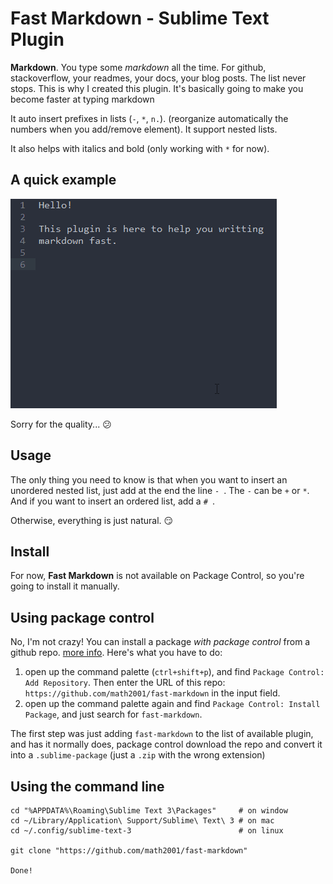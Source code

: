 # Fast Markdown - Sublime Text Plugin

**Markdown**. You type some *markdown* all the time. For github, stackoverflow, your readmes, your docs, your blog posts. The list never stops. This is why I created this plugin. It's basically going to make you become faster at typing markdown

It auto insert prefixes in lists (`-`, `*`, `n.`). (reorganize automatically the numbers when you add/remove element). It support nested lists. 

It also helps with italics and bold (only working with `*` for now).

## A quick example

![a quick example of fast markdown.](fast-markdown.gif)

Sorry for the quality... :confused:

## Usage

The only thing you need to know is that when you want to insert an unordered nested list, just add at the end the line `- `. The `-` can be `+` or `*`. And if you want to insert an ordered list, add a `# `.

Otherwise, everything is just natural. :smirk:

## Install

For now, **Fast Markdown** is not available on Package Control, so you're going to install it manually.

## Using package control

No, I'm not crazy! You can install a package *with package control* from a github repo. [more info](https://packagecontrol.io/docs/usage). Here's what you have to do:

1. open up the command palette (`ctrl+shift+p`), and find `Package Control: Add Repository`. Then enter the URL of this repo: `https://github.com/math2001/fast-markdown` in the input field.
2. open up the command palette again and find `Package Control: Install Package`, and just search for `fast-markdown`.

The first step was just adding `fast-markdown` to the list of available plugin, and has it normally does, package control download the repo and convert it into a `.sublime-package` (just a `.zip` with the wrong extension)

## Using the command line

```
cd "%APPDATA%\Roaming\Sublime Text 3\Packages"     # on window
cd ~/Library/Application\ Support/Sublime\ Text\ 3 # on mac
cd ~/.config/sublime-text-3                        # on linux

git clone "https://github.com/math2001/fast-markdown"

Done!
```
